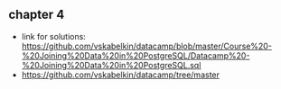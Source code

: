 ## chapter 4
- link for solutions: https://github.com/vskabelkin/datacamp/blob/master/Course%20-%20Joining%20Data%20in%20PostgreSQL/Datacamp%20-%20Joining%20Data%20in%20PostgreSQL.sql
- https://github.com/vskabelkin/datacamp/tree/master
